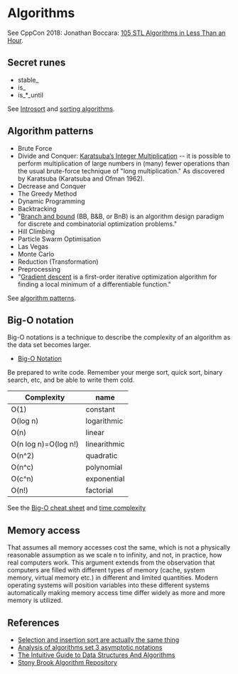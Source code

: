 # Algorithms 
See CppCon 2018: Jonathan Boccara: [105 STL Algorithms in Less Than an Hour](https://www.youtube.com/watch?v=2olsGf6JIkU).

## Secret runes
- stable\_
- is\_
- is\_\*\_until

See [Introsort](https://en.wikipedia.org/wiki/Introsort) and [sorting algorithms](https://en.wikipedia.org/wiki/Sorting_algorithm).

## Algorithm patterns
- Brute Force
- Divide and Conquer: [Karatsuba’s Integer Multiplication](https://mathworld.wolfram.com/KaratsubaMultiplication.html) -- it is possible to perform multiplication of large numbers in (many) fewer operations than the usual brute-force technique of "long multiplication." As discovered by Karatsuba (Karatsuba and Ofman 1962).
- Decrease and Conquer
- The Greedy Method
- Dynamic Programming
- Backtracking
- "[Branch and bound](https://en.wikipedia.org/wiki/Branch_and_bound) (BB, B&B, or BnB) is an algorithm design paradigm for discrete and combinatorial optimization problems."
- Hill Climbing
- Particle Swarm Optimisation
- Las Vegas
- Monte Carlo
- Reduction (Transformation)
- Preprocessing
- "[Gradient descent](https://en.wikipedia.org/wiki/Gradient_descent) is a first-order iterative optimization algorithm for finding a local minimum of a differentiable function."

See [algorithm patterns](https://cs.lmu.edu/~ray/notes/algpatterns/).

## Big-O notation
Big-O notations is a technique to describe the complexity of an algorithm as the data set becomes larger.

- [Big-O Notation](https://github.com/deanturpin/Big-O-Notation)

Be prepared to write code. Remember your merge sort, quick sort, binary search, etc, and be able to write them cold.

| Complexity | name |
| --------------------- | ------------ |
| O(1) | constant |
| O(log n) | logarithmic |
| O(n) | linear |
| O(n log n)=O(log n!) | linearithmic |
| O(n^2) | quadratic |
| O(n^c) | polynomial |
| O(c^n) | exponential |
| O(n!)  | factorial |

See the [Big-O cheat sheet](http://bigocheatsheet.com/) and [time complexity](https://en.wikipedia.org/wiki/Time_complexity)

## Memory access
That assumes all memory accesses cost the same, which is not a physically
reasonable assumption as we scale n to infinity, and not, in practice, how real
computers work. This argument extends from the observation that computers are
filled with different types of memory (cache, system memory, virtual memory
etc.) in different and limited quantities. Modern operating systems will
position variables into these different systems automatically making memory
access time differ widely as more and more memory is utilized.

## References
- [Selection and insertion sort are actually the same thing](https://www.youtube.com/watch?v=pcJHkWwjNl4)
- [Analysis of algorithms set 3 asymptotic notations](https://www.geeksforgeeks.org/analysis-of-algorithms-set-3asymptotic-notations/)
- [The Intuitive Guide to Data Structures And Algorithms](https://www.interviewcake.com/data-structures-and-algorithms-guide)
- [Stony Brook Algorithm Repository](http://algorist.com/sections/Numerical_Problems.html)

